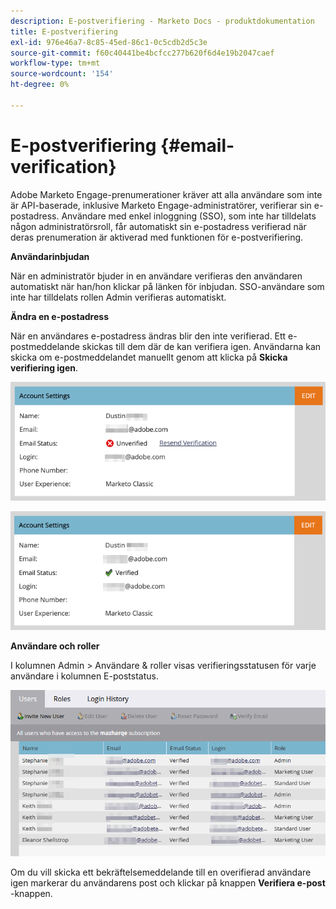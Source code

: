 ```yaml
---
description: E-postverifiering - Marketo Docs - produktdokumentation
title: E-postverifiering
exl-id: 976e46a7-8c85-45ed-86c1-0c5cdb2d5c3e
source-git-commit: f60c40441be4bcfcc277b620f6d4e19b2047caef
workflow-type: tm+mt
source-wordcount: '154'
ht-degree: 0%

---
```


# E-postverifiering {#email-verification}

Adobe Marketo Engage-prenumerationer kräver att alla användare som inte är API-baserade, inklusive Marketo Engage-administratörer, verifierar sin e-postadress. Användare med enkel inloggning (SSO), som inte har tilldelats någon administratörsroll, får automatiskt sin e-postadress verifierad när deras prenumeration är aktiverad med funktionen för e-postverifiering.

**Användarinbjudan**

När en administratör bjuder in en användare verifieras den användaren automatiskt när han/hon klickar på länken för inbjudan. SSO-användare som inte har tilldelats rollen Admin verifieras automatiskt.

**Ändra en e-postadress**

När en användares e-postadress ändras blir den inte verifierad. Ett e-postmeddelande skickas till dem där de kan verifiera igen. Användarna kan skicka om e-postmeddelandet manuellt genom att klicka på **Skicka verifiering igen**.

![](assets/email-verification-1.png)

![](assets/email-verification-2.png)

**Användare och roller**

I kolumnen Admin > Användare &amp; roller visas verifieringsstatusen för varje användare i kolumnen E-poststatus.

![](assets/email-verification-3.png)

Om du vill skicka ett bekräftelsemeddelande till en overifierad användare igen markerar du användarens post och klickar på knappen **Verifiera e-post** -knappen.
